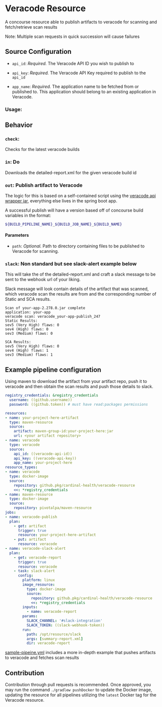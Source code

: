 # Veracode Resource

A concourse resource able to publish artifacts to veracode for scanning and fetch/retrieve scan results


Note: Multiple scan requests in quick succession will cause failures

## Source Configuration

* `api_id`: *Required.* The Veracode API ID you wish to publish to

* `api_key`: *Required.* The Veracode API Key required to publish to the `api_id`

* `app_name`: *Required.* The application name to be fetched from or published to. This application should belong to an existing application in Veracode.

### Usage:

## Behavior

### `check`:
Checks for the latest veracode builds

### `in`: Do
Downloads the detailed-report.xml for the given veracode build id 


### `out`: Publish artifact to Veracode

The logic for this is based on a self-contained script using the [veracode api wrapper jar](https://help.veracode.com/reader/y_H3nFK8RERrYT6OgB6zvQ/OYHJSYTMlU8j9iC8JfiDjg), everything else lives in the spring boot app.

A successful publish will have a version based off of concourse build variables in the format:
```sh
${BUILD_PIPELINE_NAME}_${BUILD_JOB_NAME}_${BUILD_NAME}
```

#### Parameters

* `path`: *Optional.* Path to directory containing files to be published to Veracode for scanning.

### `slack`: Non standard but see slack-alert example below
This will take the of the detailed-report.xml and craft a slack message to be sent to the webhook url of your liking. 

Slack message will look contain details of the artifact that was scanned, which veracode scan the results are from and the corresponding number of Static and SCA results.  
```
Scan of your-app-2.278.0.jar complete
application: your-app
veracode scan: veracode_your-app-publish_247
Static Results:
sev5 (Very High) flaws: 0
sev4 (High) flaws: 0
sev3 (Medium) flaws: 0

SCA Results:
sev5 (Very High) flaws: 0
sev4 (High) flaws: 1
sev3 (Medium) flaws: 1
```

## Example pipeline configuration 
Using maven to download the artifact from your artifact repo, push it to veracode and then
obtain the scan results and push those details to slack. 

```yaml
registry_credentials: &registry_credentials
  username: ((github.username))
  password: ((github.token)) # must have read:packages permissions

resources:
- name: your-project-here-artifact
  type: maven-resource
  source:
    artifact: maven-group-id:your-project-here:jar
    url: <your artifact repository>
- name: veracode
  type: veracode
  source:
    api_id: ((veracode-api-id))
    api_key: ((veracode-api-key))
    app_name: your-project-here
resource_types:
- name: veracode
  type: docker-image
  source:
    repository: github.pkg/cardinal-health/veracode-resource
    <<: *registry_credentials
- name: maven-resource
  type: docker-image
  source:
    repository: pivotalpa/maven-resource
jobs:
- name: veracode-publish
  plan:
    - get: artifact
      trigger: true
      resource: your-project-here-artifact
    - put: artifact
      resource: veracode
- name: veracode-slack-alert
  plan:
    - get: veracode-report
      trigger: true
      resource: veracode
    - task: slack-alert
      config:
        platform: linux
        image_resource:
          type: docker-image
          source:
            repository: github.pkg/cardinal-health/veracode-resource
            <<: *registry_credentials
        inputs:
          - name: veracode-report
        params:
          SLACK_CHANNEL: '#slack-integration'
          SLACK_TOKEN: ((slack-webhook-token))
        run:
          path: /opt/resource/slack
          args: [summary-report.xml]
          dir: veracode-report
```

[sample-pipeine.yml](sample-pipeline.yml) includes a more in-depth example that pushes artifacts to veracode and fetches scan results

## Contribution

Contribution through pull requests is recommended. Once approved, you may run the command `./gradlew pushDocker` to update the Docker image, updating the resource for all pipelines utilizing the `latest` Docker tag for the Veracode resource.